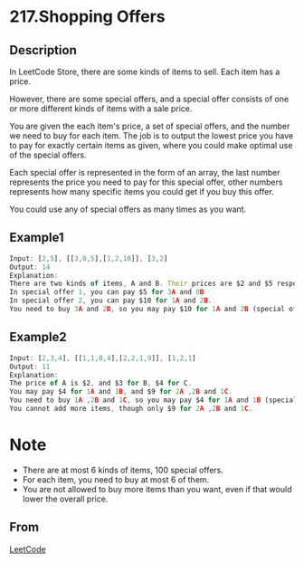 # 217.Shopping Offers

## Description

In LeetCode Store, there are some kinds of items to sell. Each item has a price.

However, there are some special offers, and a special offer consists of one or more different kinds of items with a sale price.

You are given the each item's price, a set of special offers, and the number we need to buy for each item. The job is to output the lowest price you have to pay for exactly certain items as given, where you could make optimal use of the special offers.

Each special offer is represented in the form of an array, the last number represents the price you need to pay for this special offer, other numbers represents how many specific items you could get if you buy this offer.

You could use any of special offers as many times as you want.

## Example1

```javascript
Input: [2,5], [[3,0,5],[1,2,10]], [3,2]
Output: 14
Explanation:
There are two kinds of items, A and B. Their prices are $2 and $5 respectively.
In special offer 1, you can pay $5 for 3A and 0B
In special offer 2, you can pay $10 for 1A and 2B.
You need to buy 3A and 2B, so you may pay $10 for 1A and 2B (special offer #2), and $4 for 2A.
```

## Example2

```javascript
Input: [2,3,4], [[1,1,0,4],[2,2,1,9]], [1,2,1]
Output: 11
Explanation:
The price of A is $2, and $3 for B, $4 for C.
You may pay $4 for 1A and 1B, and $9 for 2A ,2B and 1C.
You need to buy 1A ,2B and 1C, so you may pay $4 for 1A and 1B (special offer #1), and $3 for 1B, $4 for 1C.
You cannot add more items, though only $9 for 2A ,2B and 1C.
```

# Note

* There are at most 6 kinds of items, 100 special offers.
* For each item, you need to buy at most 6 of them.
* You are not allowed to buy more items than you want, even if that would lower the overall price.

## From

[LeetCode](https://leetcode.com/problems/shopping-offers)
